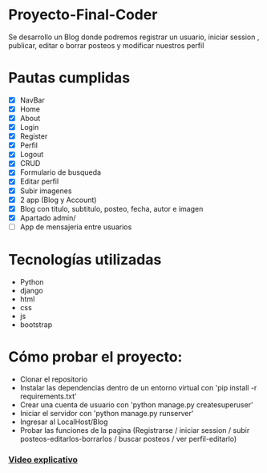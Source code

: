 # Proyecto-Final-Coder

Se desarrollo un Blog donde podremos registrar un usuario, iniciar session , publicar, editar o borrar posteos y modificar nuestros perfil

# Pautas cumplidas

* [x] NavBar
* [x] Home
* [x] About
* [x] Login
* [x] Register
* [x] Perfil
* [x] Logout
* [x] CRUD
* [x] Formulario de busqueda
* [x] Editar perfil
* [x] Subir imagenes
* [x] 2 app (Blog y Account)
* [x] Blog con titulo, subtitulo, posteo, fecha, autor e imagen
* [x] Apartado admin/
* [ ] App de mensajeria entre usuarios

# Tecnologías utilizadas 

* Python
* django
* html
* css
* js
* bootstrap

# Cómo probar el proyecto:

* Clonar el repositorio
* Instalar las dependencias dentro de un entorno virtual con 'pip install -r requirements.txt'
* Crear una cuenta de usuario con 'python manage.py createsuperuser'
* Iniciar el servidor con 'python manage.py runserver'
* Ingresar al LocalHost/Blog
* Probar las funciones de la pagina (Registrarse / iniciar session / subir posteos-editarlos-borrarlos / buscar posteos / ver perfil-editarlo)
   
### [Video explicativo](https://drive.google.com/file/d/1H4f7mDmLkH5Ar8omthlLbi5QMy3Rs64y/view?usp=share_link)
